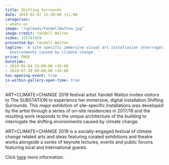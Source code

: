```yaml
---
title: Shifting Surrounds
date: 2019-02-07 13:30:00 +11:00
categories:
- whats-on
image: "/uploads/YandellWalton.jpg"
image-credit: Yandell Walton
video: 315787459
presented-by: Yandell Walton
tagline: 'A site specific immersive visual art installation interrogating the shifting
  environments caused by climate change. '
price: FREE
datetime:
- 2019-05-04 14:00:00 +10:00
- 2019-07-20 00:00:00 +10:00
has-opening-event: true
is-within-gallery-open-time: true
---
```


ART+CLIMATE=CHANGE 2019 festival artist Yandell Walton invites visitors to The SUBSTATION to experience her immersive, digital installation Shifting Surrounds. This major exhibition of site-specific installations was developed by the artist through a series of on-site residencies in 2017/18 and the resulting work responds to the unique architecture of the building to interrogate the shifting environments caused by climate change. 

ART+CLIMATE=CHANGE 2019 is a socially-engaged festival of climate change related arts and ideas featuring curated exhibitions and theatre works alongside a series of keynote lectures, events and public forums featuring local and international guests. 

Click [here](www.artclimatechange.org) more information.
